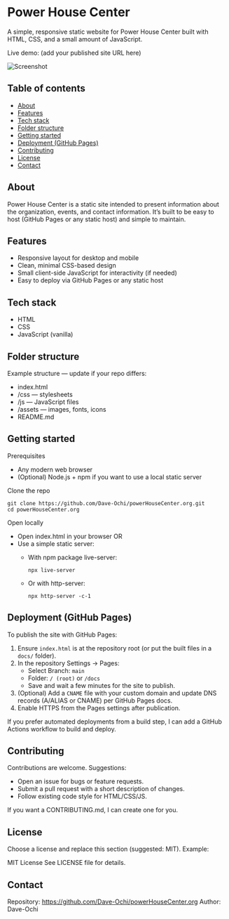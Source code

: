 # Power House Center

A simple, responsive static website for Power House Center built with HTML, CSS, and a small amount of JavaScript.

Live demo: (add your published site URL here)

![Screenshot](assets/images/screenshot.png)

## Table of contents
- [About](#about)
- [Features](#features)
- [Tech stack](#tech-stack)
- [Folder structure](#folder-structure)
- [Getting started](#getting-started)
- [Deployment (GitHub Pages)](#deployment-github-pages)
- [Contributing](#contributing)
- [License](#license)
- [Contact](#contact)

## About
Power House Center is a static site intended to present information about the organization, events, and contact information. It’s built to be easy to host (GitHub Pages or any static host) and simple to maintain.

## Features
- Responsive layout for desktop and mobile
- Clean, minimal CSS-based design
- Small client-side JavaScript for interactivity (if needed)
- Easy to deploy via GitHub Pages or any static host

## Tech stack
- HTML
- CSS
- JavaScript (vanilla)

## Folder structure
Example structure — update if your repo differs:
- index.html
- /css — stylesheets
- /js — JavaScript files
- /assets — images, fonts, icons
- README.md

## Getting started

Prerequisites
- Any modern web browser
- (Optional) Node.js + npm if you want to use a local static server

Clone the repo

    git clone https://github.com/Dave-Ochi/powerHouseCenter.org.git
    cd powerHouseCenter.org

Open locally
- Open index.html in your browser
OR
- Use a simple static server:
  - With npm package live-server:

        npx live-server

  - Or with http-server:

        npx http-server -c-1

## Deployment (GitHub Pages)
To publish the site with GitHub Pages:
1. Ensure `index.html` is at the repository root (or put the built files in a `docs/` folder).
2. In the repository Settings → Pages:
   - Select Branch: `main`
   - Folder: `/ (root)` or `/docs`
   - Save and wait a few minutes for the site to publish.
3. (Optional) Add a `CNAME` file with your custom domain and update DNS records (A/ALIAS or CNAME) per GitHub Pages docs.
4. Enable HTTPS from the Pages settings after publication.

If you prefer automated deployments from a build step, I can add a GitHub Actions workflow to build and deploy.

## Contributing
Contributions are welcome. Suggestions:
- Open an issue for bugs or feature requests.
- Submit a pull request with a short description of changes.
- Follow existing code style for HTML/CSS/JS.

If you want a CONTRIBUTING.md, I can create one for you.

## License
Choose a license and replace this section (suggested: MIT). Example:

MIT License
See LICENSE file for details.

## Contact
Repository: https://github.com/Dave-Ochi/powerHouseCenter.org
Author: Dave-Ochi

